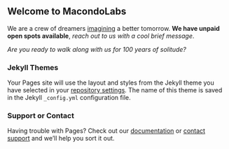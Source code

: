 ## Welcome to MacondoLabs

We are a crew of dreamers [imagining](https://youtu.be/-jbTCyvKAKo) a better tomorrow. **We have unpaid open spots available**, *reach out to us with a cool brief message*.

*Are you ready to walk along with us for 100 years of solitude?*

### Jekyll Themes

Your Pages site will use the layout and styles from the Jekyll theme you have selected in your [repository settings](https://github.com/MacondoLabs/macondolabs.github.io/settings/pages). The name of this theme is saved in the Jekyll `_config.yml` configuration file.

### Support or Contact

Having trouble with Pages? Check out our [documentation](https://docs.github.com/categories/github-pages-basics/) or [contact support](https://support.github.com/contact) and we’ll help you sort it out.
